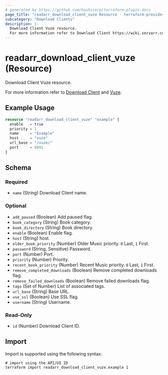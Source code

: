 ```yaml
---
# generated by https://github.com/hashicorp/terraform-plugin-docs
page_title: "readarr_download_client_vuze Resource - terraform-provider-readarr"
subcategory: "Download Clients"
description: |-
  Download Client Vuze resource.
  For more information refer to Download Client https://wiki.servarr.com/readarr/settings#download-clients and Vuze https://wiki.servarr.com/readarr/supported#vuze.
---
```


# readarr_download_client_vuze (Resource)

<!-- subcategory:Download Clients -->Download Client Vuze resource.
For more information refer to [Download Client](https://wiki.servarr.com/readarr/settings#download-clients) and [Vuze](https://wiki.servarr.com/readarr/supported#vuze).

## Example Usage

```terraform
resource "readarr_download_client_vuze" "example" {
  enable   = true
  priority = 1
  name     = "Example"
  host     = "vuze"
  url_base = "/vuze/"
  port     = 9091
}
```

<!-- schema generated by tfplugindocs -->
## Schema

### Required

- `name` (String) Download Client name.

### Optional

- `add_paused` (Boolean) Add paused flag.
- `book_category` (String) Book category.
- `book_directory` (String) Book directory.
- `enable` (Boolean) Enable flag.
- `host` (String) host.
- `older_book_priority` (Number) Older Music priority. `0` Last, `1` First.
- `password` (String, Sensitive) Password.
- `port` (Number) Port.
- `priority` (Number) Priority.
- `recent_book_priority` (Number) Recent Music priority. `0` Last, `1` First.
- `remove_completed_downloads` (Boolean) Remove completed downloads flag.
- `remove_failed_downloads` (Boolean) Remove failed downloads flag.
- `tags` (Set of Number) List of associated tags.
- `url_base` (String) Base URL.
- `use_ssl` (Boolean) Use SSL flag.
- `username` (String) Username.

### Read-Only

- `id` (Number) Download Client ID.

## Import

Import is supported using the following syntax:

```shell
# import using the API/UI ID
terraform import readarr_download_client_vuze.example 1
```
